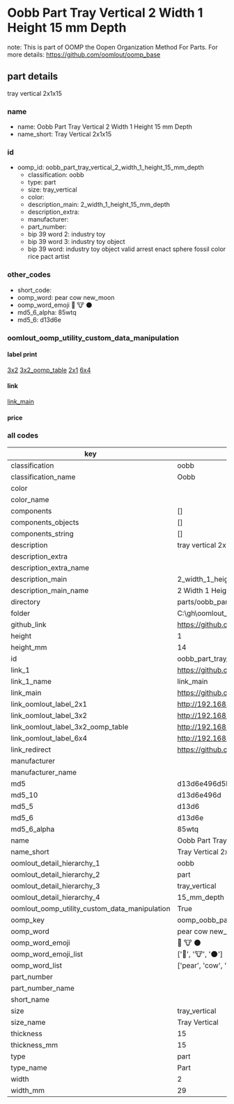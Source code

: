 # Oobb Part Tray Vertical 2 Width 1 Height 15 mm Depth  

note: This is part of OOMP the Oopen Organization Method For Parts. For more details: https://github.com/oomlout/oomp_base

##  part details
  



tray vertical 2x1x15



### name
* name: Oobb Part Tray Vertical 2 Width 1 Height 15 mm Depth
* name_short: Tray Vertical 2x1x15 
### id
* oomp_id: oobb_part_tray_vertical_2_width_1_height_15_mm_depth
  * classification: oobb
  * type: part
  * size: tray_vertical
  * color: 
  * description_main: 2_width_1_height_15_mm_depth
  * description_extra: 
  * manufacturer: 
  * part_number: 
  * bip 39 word 2: industry toy
  * bip 39 word 3: industry toy object
  * bip 39 word: industry toy object valid arrest enact sphere fossil color rice pact artist

### other_codes
* short_code: 
* oomp_word: pear cow new_moon
* oomp_word_emoji :pear: :cow: :new_moon:
* md5_6_alpha: 85wtq
* md5_6: d13d6e






### oomlout_oomp_utility_custom_data_manipulation
#### label print
[3x2](http://192.168.1.245:1112/?label=oomp%2085wtq)
[3x2_oomp_table](http://192.168.1.108:1112/?label=oomp%2085wtq)
[2x1](http://192.168.1.242:1112/?label=oomp%2085wtq)
[6x4](http://192.168.1.55:1112/?label=oomp%2085wtq)    

#### link

[link_main](https://github.com/oomlout/oomlout_oobb_version_4_generated_parts/tree/main/navigation_oomp/oobb/part/tray_vertical/2_width_1_height_15_mm_depth/part)                              

#### price







### all codes 
| key | value |  
| --- | --- |  
| classification | oobb |  
| classification_name | Oobb |  
| color |  |  
| color_name |  |  
| components | [] |  
| components_objects | [] |  
| components_string | [] |  
| description | tray vertical 2x1x15 |  
| description_extra |  |  
| description_extra_name |  |  
| description_main | 2_width_1_height_15_mm_depth |  
| description_main_name | 2 Width 1 Height 15 mm Depth |  
| directory | parts/oobb_part_tray_vertical_2_width_1_height_15_mm_depth |  
| folder | C:\gh\oomlout_oobb_version_4_generated_parts\parts\oobb_part_tray_vertical_2_width_1_height_15_mm_depth |  
| github_link | https://github.com/oomlout/oomlout_oomp_part_src/tree/main/parts/oobb_part_tray_vertical_2_width_1_height_15_mm_depth |  
| height | 1 |  
| height_mm | 14 |  
| id | oobb_part_tray_vertical_2_width_1_height_15_mm_depth |  
| link_1 | https://github.com/oomlout/oomlout_oobb_version_4_generated_parts/tree/main/navigation_oomp/oobb/part/tray_vertical/2_width_1_height_15_mm_depth/part |  
| link_1_name | link_main |  
| link_main | https://github.com/oomlout/oomlout_oobb_version_4_generated_parts/tree/main/navigation_oomp/oobb/part/tray_vertical/2_width_1_height_15_mm_depth/part |  
| link_oomlout_label_2x1 | http://192.168.1.242:1112/?label=oomp%2085wtq |  
| link_oomlout_label_3x2 | http://192.168.1.245:1112/?label=oomp%2085wtq |  
| link_oomlout_label_3x2_oomp_table | http://192.168.1.108:1112/?label=oomp%2085wtq |  
| link_oomlout_label_6x4 | http://192.168.1.55:1112/?label=oomp%2085wtq |  
| link_redirect | https://github.com/oomlout/oomlout_oobb_version_4_generated_parts/tree/main/parts/oobb_tray_vertical_02_01_15 |  
| manufacturer |  |  
| manufacturer_name |  |  
| md5 | d13d6e496d5bfa2d25863f0d30399b99 |  
| md5_10 | d13d6e496d |  
| md5_5 | d13d6 |  
| md5_6 | d13d6e |  
| md5_6_alpha | 85wtq |  
| name | Oobb Part Tray Vertical 2 Width 1 Height 15 mm Depth |  
| name_short | Tray Vertical 2x1x15  |  
| oomlout_detail_hierarchy_1 | oobb |  
| oomlout_detail_hierarchy_2 | part |  
| oomlout_detail_hierarchy_3 | tray_vertical |  
| oomlout_detail_hierarchy_4 | 15_mm_depth |  
| oomlout_oomp_utility_custom_data_manipulation | True |  
| oomp_key | oomp_oobb_part_tray_vertical_2_width_1_height_15_mm_depth |  
| oomp_word | pear cow new_moon |  
| oomp_word_emoji | :pear: :cow: :new_moon: |  
| oomp_word_emoji_list | [':pear:', ':cow:', ':new_moon:'] |  
| oomp_word_list | ['pear', 'cow', 'new_moon'] |  
| part_number |  |  
| part_number_name |  |  
| short_name |  |  
| size | tray_vertical |  
| size_name | Tray Vertical |  
| thickness | 15 |  
| thickness_mm | 15 |  
| type | part |  
| type_name | Part |  
| width | 2 |  
| width_mm | 29 |  
